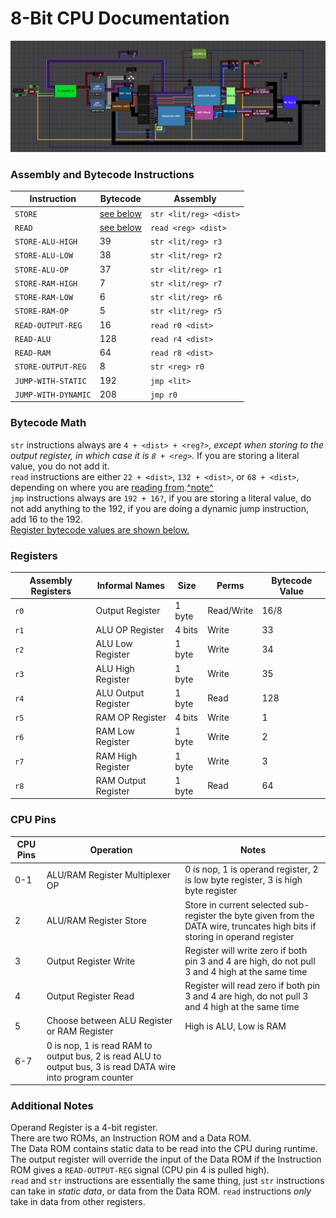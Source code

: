 # 8-Bit CPU Documentation

![Fig 2](CPU-8-final.png)

### Assembly and Bytecode Instructions
Instruction | Bytecode | Assembly |
----------- | -------- | -------- |
`STORE` | [see below](#bytecode-math) | `str <lit/reg> <dist>` |
`READ` | [see below](#bytecode-math) | `read <reg> <dist>` |
`STORE-ALU-HIGH` | 39 | `str <lit/reg> r3` |
`STORE-ALU-LOW` | 38 | `str <lit/reg> r2` |
`STORE-ALU-OP` | 37 | `str <lit/reg> r1` |
`STORE-RAM-HIGH` | 7 | `str <lit/reg> r7` |
`STORE-RAM-LOW` | 6 | `str <lit/reg> r6` |
`STORE-RAM-OP` | 5 | `str <lit/reg> r5` |
`READ-OUTPUT-REG` | 16 | `read r0 <dist>` |
`READ-ALU` | 128 | `read r4 <dist>` |
`READ-RAM` | 64 | `read r8 <dist>` |
`STORE-OUTPUT-REG` | 8 | `str <reg> r0` |
`JUMP-WITH-STATIC` | 192 | `jmp <lit>` |
`JUMP-WITH-DYNAMIC` | 208 | `jmp r0` |

### Bytecode Math
`str` instructions always are `4 + <dist> + <reg?>`, *except when storing to the output register, in which case it is `8 + <reg>`*. If you are storing a literal value, you do not add it.\
`read` instructions are either `22 + <dist>`, `132 + <dist>`, or `68 + <dist>`, depending on where you are [reading from](DOCS.md#L16).[^note^](DOCS.md#L57)\
`jmp` instructions always are `192 + 16?`, if you are storing a literal value, do not add anything to the 192, if you are doing a dynamic jump instruction, add 16 to the 192.\
[Register bytecode values are shown below.](#registers)

### Registers
Assembly Registers | Informal Names | Size | Perms | Bytecode Value |
------------------ | -------------- | ---- | ----- | -------------- |
 `r0` | Output Register | 1 byte | Read/Write | 16/8 |
 `r1` | ALU OP Register | 4 bits | Write | 33 |
 `r2` | ALU Low Register | 1 byte | Write | 34 |
 `r3` | ALU High Register | 1 byte | Write | 35 |
 `r4` | ALU Output Register | 1 byte | Read | 128 |
 `r5` | RAM OP Register | 4 bits | Write | 1 |
 `r6` | RAM Low Register | 1 byte | Write | 2 |
 `r7` | RAM High Register | 1 byte | Write | 3 |
 `r8` | RAM Output Register | 1 byte | Read | 64 |

### CPU Pins
CPU Pins | Operation | Notes |
---- | --------- | ----- |
0-1 | ALU/RAM Register Multiplexer OP | 0 is nop, 1 is operand register, 2 is low byte register, 3 is high byte register |
2 | ALU/RAM Register Store | Store in current selected sub-register the byte given from the DATA wire, truncates high bits if storing in operand register |
3 | Output Register Write | Register will write zero if both pin 3 and 4 are high, do not pull 3 and 4 high at the same time |
4 | Output Register Read | Register will read zero if both pin 3 and 4 are high, do not pull 3 and 4 high at the same time |
5 | Choose between ALU Register or RAM Register | High is ALU, Low is RAM |
6-7 | 0 is nop, 1 is read RAM to output bus, 2 is read ALU to output bus, 3 is read DATA wire into program counter |  |

### Additional Notes
Operand Register is a 4-bit register.\
There are two ROMs, an Instruction ROM and a Data ROM.\
The Data ROM contains static data to be read into the CPU during runtime.\
The output register will override the input of the Data ROM if the Instruction ROM gives a `READ-OUTPUT-REG` signal (CPU pin 4 is pulled high).\
`read` and `str` instructions are essentially the same thing, just `str` instructions can take in *static data*, or data from the Data ROM. `read` instructions *only* take in data from other registers.
